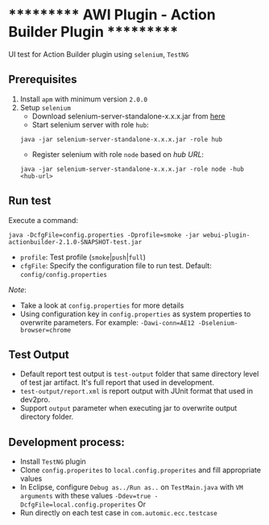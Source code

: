 ********* AWI Plugin - Action Builder Plugin *********
======================================================
UI test for Action Builder plugin using `selenium`, `TestNG`

## Prerequisites
1. Install `apm` with minimum version `2.0.0`
2. Setup `selenium`
    - Download selenium-server-standalone-x.x.x.jar from [here](https://repo.jenkins-ci.org/releases/org/seleniumhq/selenium/selenium-server-standalone/)
    - Start selenium server with role `hub`:
    ```
    java -jar selenium-server-standalone-x.x.x.jar -role hub
    ```
    - Register selenium with role `node` based on *hub URL*:
    ```
    java -jar selenium-server-standalone-x.x.x.jar -role node -hub <hub-url>
    ```

## Run test
Execute a command:
  ```
  java -DcfgFile=config.properties -Dprofile=smoke -jar webui-plugin-actionbuilder-2.1.0-SNAPSHOT-test.jar
  ```
  - `profile`: Test profile (`smoke`|`push`|`full`)
  - `cfgFile`: Specify the configuration file to run test. Default: `config/config.properties`

*Note*:
  - Take a look at `config.properties` for more details
  - Using configuration key in `config.properties` as system properties to overwrite parameters. For example: `-Dawi-conn=AE12 -Dselenium-browser=chrome`

## Test Output
- Default report test output is `test-output` folder that same directory level of test jar artifact. It's full report that used in development.
- `test-output/report.xml` is report output with JUnit format that used in dev2pro.
- Support `output` parameter when executing jar to overwrite output directory folder.

## Development process:
- Install `TestNG` plugin
- Clone `config.properites` to `local.config.properites` and fill appropriate values
- In Eclipse, configure `Debug as../Run as..` on `TestMain.java` with `VM arguments` with these values `-Ddev=true -DcfgFile=local.config.properites`
Or
- Run directly on each test case in `com.automic.ecc.testcase`
